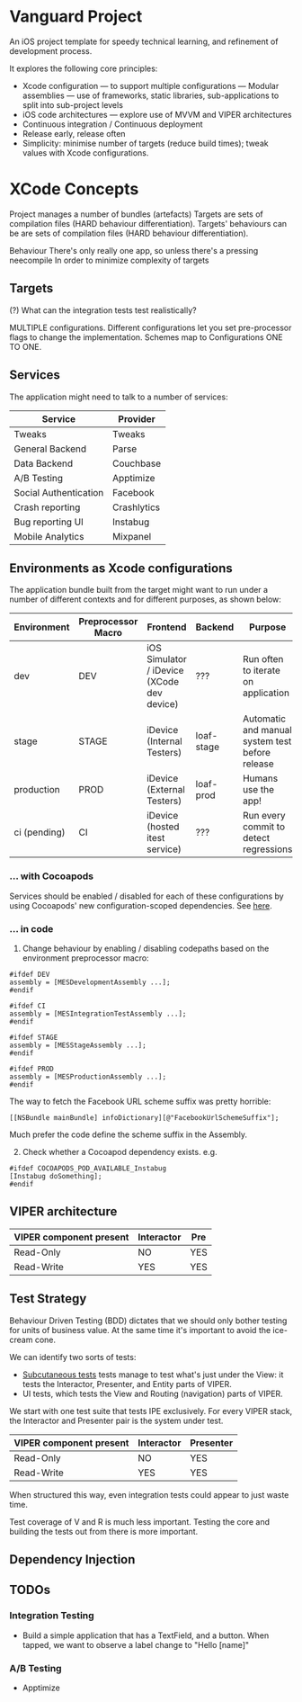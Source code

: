 Vanguard Project
===================

An iOS project template for speedy technical learning, and refinement of development process.

It explores the following core principles:

 - Xcode configuration — to support multiple configurations
 — Modular assemblies — use of frameworks, static libraries, sub-applications to split into sub-project levels
 - iOS code architectures — explore use of MVVM and VIPER architectures
 - Continuous integration / Continuous deployment
 - Release early, release often
 - Simplicity: minimise number of targets (reduce build times); tweak values with Xcode configurations.

XCode Concepts
================

Project manages a number of bundles (artefacts)
Targets are sets of compilation files (HARD behaviour differentiation).
Targets' behaviours can be are sets of compilation files (HARD behaviour differentiation).

Behaviour There's only really one app, so unless there's a pressing neecompile 
In order to minimize complexity of targets

Targets
-------

(?) What can the integration tests test realistically?

MULTIPLE configurations. Different configurations let you set pre-processor flags to change the implementation.
Schemes map to Configurations ONE TO ONE.

Services
----------

The application might need to talk to a number of services:

| Service               | Provider    |
|-----------------------|-------------|
| Tweaks                | Tweaks      |
| General Backend       | Parse       |
| Data Backend          | Couchbase   |
| A/B Testing           | Apptimize   |
| Social Authentication | Facebook    |
| Crash reporting       | Crashlytics |
| Bug reporting UI      | Instabug    |
| Mobile Analytics      | Mixpanel    |


Environments as Xcode configurations
------------------------------------

The application bundle built from the target might want to run under a number
of different contexts and for different purposes, as shown below:

| Environment | Preprocessor Macro | Frontend                                    | Backend    | Purpose                                          |
|-------------|--------------------|---------------------------------------------|------------|--------------------------------------------------|
| dev         | DEV                | iOS Simulator /  iDevice (XCode dev device) | ???        | Run often to iterate on application              |
| stage       | STAGE              | iDevice (Internal Testers)                  | loaf-stage | Automatic and manual system test before release  |
| production  | PROD               | iDevice (External Testers)                  | loaf-prod  | Humans use the app!                              |
| ci (pending)| CI                 | iDevice (hosted itest service)              | ???        | Run every commit to detect regressions           |

### ... with Cocoapods

Services should be enabled / disabled for each of these configurations by using
Cocoapods' new configuration-scoped dependencies. See [here](http://blog.cocoapods.org/CocoaPods-0.34/).

### ... in code

1. Change behaviour by enabling / disabling codepaths based on the environment preprocessor macro:

```
#ifdef DEV
assembly = [MESDevelopmentAssembly ...];
#endif

#ifdef CI
assembly = [MESIntegrationTestAssembly ...];
#endif

#ifdef STAGE
assembly = [MESStageAssembly ...];
#endif

#ifdef PROD
assembly = [MESProductionAssembly ...];
#endif
```

The way to fetch the Facebook URL scheme suffix was pretty horrible:

```
[[NSBundle mainBundle] infoDictionary][@"FacebookUrlSchemeSuffix"];
```

Much prefer the code define the scheme suffix in the Assembly.


2. Check whether a Cocoapod dependency exists. e.g.

```
#ifdef COCOAPODS_POD_AVAILABLE_Instabug
[Instabug doSomething];
#endif
```

VIPER architecture
------------------

| VIPER component present | Interactor | Pre |
|-------------------------|------------|-----|
| Read-Only               | NO         | YES |
| Read-Write              | YES        | YES |


Test Strategy
-------------

Behaviour Driven Testing (BDD) dictates that we should only bother testing for
units of business value.  At the same time it's important to avoid the ice-cream cone.

We can identify two sorts of tests:

 - [Subcutaneous tests](http://martinfowler.com/bliki/SubcutaneousTest.html)
   tests manage to test what's just under the View: it tests the Interactor,
   Presenter, and Entity parts of VIPER.
 - UI tests, which tests the View and Routing (navigation) parts of VIPER.

We start with one test suite that tests IPE exclusively.
For every VIPER stack, the Interactor and Presenter pair is the system under test.

| VIPER component present | Interactor | Presenter |
|-------------------------|------------|-----------|
| Read-Only               | NO         | YES       |
| Read-Write              | YES        | YES       |

When structured this way, even integration tests could appear to just waste time.

Test coverage of V and R is much less important. Testing the core and building
the tests out from there is more important.


Dependency Injection
--------------------

TODOs
----------

### Integration Testing

 -  Build a simple application that has a TextField, and a button. When tapped, we want to observe a label change to "Hello [name]"

### A/B Testing

 - Apptimize
